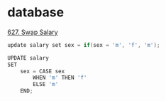 # database

[627. Swap Salary](https://leetcode.com/problems/swap-salary/)

```java
update salary set sex = if(sex = 'm', 'f', 'm');
```

```java
UPDATE salary
SET
    sex = CASE sex
        WHEN 'm' THEN 'f'
        ELSE 'm'
    END;
```